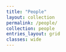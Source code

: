 ```yaml
---
title: "People"
layout: collection
permalink: /people/
collection: people
entries_layout: grid
classes: wide
---
```

